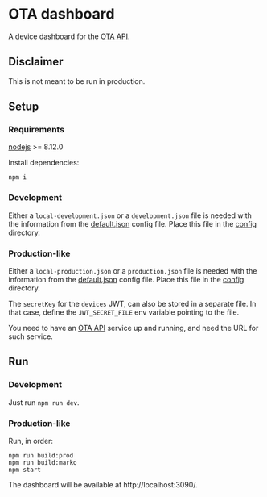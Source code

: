 # OTA dashboard

A device dashboard for the [OTA API](https://github.com/foundriesio/ota-api).

## Disclaimer

This is not meant to be run in production.

## Setup

### Requirements

[nodejs](https://nodejs.org/) >= 8.12.0

Install dependencies:

    npm i

### Development

Either a `local-development.json` or a `development.json` file is needed with the
information from the [default.json](config/default.json) config file. Place this
file in the [config](config/) directory.

### Production-like

Either a `local-production.json` or a `production.json` file is needed with the
information from the [default.json](config/default.json) config file. Place this
file in the [config](config/) directory.


The `secretKey` for the `devices` JWT, can also be stored in a separate file.
In that case, define the `JWT_SECRET_FILE` env variable pointing to the file.

You need to have an [OTA API](https://github.com/foundriesio/ota-api) service up
and running, and need the URL for such service.

## Run

### Development

Just run `npm run dev`.

### Production-like

Run, in order:

    npm run build:prod
    npm run build:marko
    npm start

The dashboard will be available at http://localhost:3090/.
